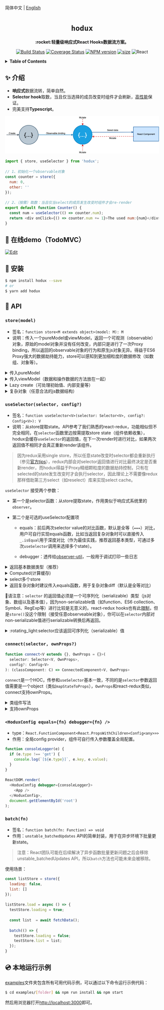 简体中文 | [English](./README.md)

<div align="center">
  <h1><code>hodux</code></h1>
  <p><strong>:rocket:轻量级响应式React Hooks数据流方案。</strong></p>

  [![Build Status](https://img.shields.io/travis/react-kit/hodux.svg?style=flat)](https://travis-ci.org/react-kit/hodux)
  [![Coverage Status](https://img.shields.io/coveralls/react-kit/hodux.svg?style=flat)](https://coveralls.io/r/react-kit/hodux)
  [![NPM version](https://img.shields.io/npm/v/hodux.svg?style=flat)](https://npmjs.org/package/hodux)
  [![size](https://badgen.net/bundlephobia/minzip/hodux@latest)](https://bundlephobia.com/result?p=hodux@latest)
  ![React](https://img.shields.io/npm/dependency-version/hodux/peer/react?logo=react)

</div>

<details>
<summary><strong>Table of Contents</strong></summary>

- [:sparkles: 介绍](#sparkles-介绍)
- [🔗 在线demo（TodoMVC）](#-在线demotodomvc)
- [🔨 安装](#-安装)
- [📖 API](#-api)
  - [store(model)](#storemodel)
  - [useSelector(selector, config?)](#useselectorselector-config)
  - [connect(selector, ownProps?)](#connectselector-ownprops)
  - [&lt;HoduxConfig equals={fn} debugger={fn} /&gt;](#lthoduxconfig-equalsfn-debuggerfn-gt)
  - [batch(fn)](#batchfn)
- [💿 本地运行示例](#-本地运行示例)

</details>

## :sparkles: 介绍

- **响应式**数据流转，简单自然。
- **Selector hook**取数，当且仅当选择的成员改变时组件才会刷新，[高性能](https://github.com/react-kit/hodux/issues/3)保证。
- 完美支持**Typescript**。

![hodux](images/hodux.png)

```js
import { store, useSelector } from 'hodux';

// 1、初始化一个observable对象
const counter = store({
  num: 0,
  other: ''
});

// 2、（按需）取数：当且仅当select的成员发生改变时组件才会re-render
export default function Counter() {
  const num = useSelector(() => counter.num);
  return <div onClick={() => counter.num += 1}>The used num:{num}</div>;
}
```

## 🔗 在线demo（TodoMVC）

[![Edit](https://codesandbox.io/static/img/play-codesandbox.svg)](https://codesandbox.io/s/todo-mvc-b3rhz)

## 🔨 安装

```bash
$ npm install hodux --save
# or
$ yarn add hodux
```

## 📖 API

### `store(model)`

- 签名：`function store<M extends object>(model: M): M`
- 说明：传入一个pureModel或viewModel，返回一个可观测（observable）对象，原始的model对象并没有任何改变，内部只是进行了一次Proxy binding，所以返回的observable对象的行为和原生js对象无异。得益于ES6 Proxy强大的数据劫持能力，store可以感知到更加细粒度的数据修改（如数组、对象等）。

<details>
<summary>传入pureModel</summary>

```js
// stores/counter.js
export default store({ count: 0 });

// src/Counter.js
import counter from './stores/counter';
// 在store外部（任意位置）修改数据，React组件都能更新数据
const incx = async () => {
  await wait(1000);
  counter.count += 1;
};

export function Counter() {
  const count = useSelector(() => counter.count);
  return <div onClick={incx}>{count}</div>;
}
```

</details>

<details>
<summary>传入viewModel（数据和操作数据的方法放在一起）</summary>

```js
// stores/counter.js
const counter = store({
  count: 0,
  inc() {
    counter.count++;
  },
  async incx() {
    await wait(1000);
    counter.count += 1;
  }
});

export default counter;
```

</details>

<details>
<summary>Lazy create（可处理初始值、内部变量等）</summary>

```js
// stores/counter.js
export default (initalCount = 0) => {
  const state = store({ count: initalCount });

  function inc() {
    state += n;
  }

  async function incx() {
    await wait(1000);
    state.count += 1;
  }

  return { state, inc, incx }
}
```

</details>

<details>
<summary>复杂对象（任意合法的js数据结构）</summary>

```js
// stores can include nested data, arrays, Maps, Sets, getters, setters, inheritance, ...
const person = store({
  // nested object
  profile: {
    firstName: 'Bob',
    lastName: 'Smith',
    // getters
    get name() {
      return `${person.firstName} ${person.lastName}`
    },
    age: 25
  },
  // array
  hobbies: [ 'programming', 'sports' ],
  // collections
  familyMembers: new Map(),
});

// changing stores as normal js objects
person.profile.firstName = 'Daid';
delete person.profile.lastName;
person.hobbies.push('reading');
person.familyMembers.set('father', father);
person.familyMembers.set('mother', mother);
```

</details>

### `useSelector(selector, config?)`

- 签名：`function useSelector<V>(selector: Selector<V>, config?: Config<V>): V`
- 说明：从store提取state。API参考了我们熟悉的react-redux，功能相似但不完全相同，在`selector`函数里边按需提取store state（组件依赖收集），hodux会缓存`useSelector`的返回值，在下一次render时进行对比，如果两次返回值不相同才会真正重新render该组件。

> 因为redux采用single store，所以任意state改变时selector都会重新执行（参见[官方tips](https://react-redux.js.org/api/hooks#useselector)），redux内部会对selector返回值进行对比最终决定是否重新render，而hodux得益于Proxy精细颗粒度的数据劫持控制，只有在selected的state发生改变时才会执行selector，因此理论上不需要像redux那样借助第三方select（如reselect）库来实现select cache。

`useSelector` 接受两个参数：

- 第一个是selector函数：从store提取state，作用类似于响应式系统里的`observer`。

- 第二个是可选的useSelector配置项

  - equals：前后两次selector value的对比函数，默认是全等（`===`）对比，用户可自行实现equals函数，比如当返回复杂对象时可以直接传入`_.isEqual`用于深度对比（作为最佳实践，推荐返回基本类型，可通过多次`useSelector`调用来选择多个state）。

  - debugger：透传给[observer-util](https://github.com/nx-js/observer-util#boolean--isobservableobject)，一般用于调试打印一些日志

<details>
<summary>返回基本数据类型（推荐）</summary>

```javascript
function Counter() {
  const num = useSelector(() => counter.num);
  
  return <div>{num}</div>;
}
```

</details>

<details>
<summary>Computed(计算缓存)</summary>

```js
function App() {
  const computed = useSelector(() => {
    const items = store.items; // select items from store

    return items.reduce((acc, item) => acc + item.value, 0);
  });
  
  return <div>{computed}</div>;
}
```

依赖计算：由于`useSelector`是一个custom hook，所以`selector`内部可以直接访问组件内部的任意变量（比如props）而不需要做任何的参数传递。

```javascript
function ComputedWithProps({ step }) {
  // 相当于computed
  const total = useSelector(() => counterStore.count + step);
}
```

</details>

<details>
<summary>select多个store</summary>

```javascript
function CompWithMutlStore() {
  // 当且仅当store1的count值或者store2的step值改变时才会re-render，result总会是最新的计算结果
  const result = useSelector(() => store1.count + store2.step);
}
```

</details>

<details>
<summary>返回复杂对象时建议传入equals函数，用于复杂对象diff（默认是全等对比）</summary>

```js
function TodoView() {
  const [isEmpty, hasCompleted, allCompleted, active, filter] = useSelector(
    () => [
      todoStore.isEmpty,
      todoStore.hasCompleted,
      todoStore.allCompleted,
      todoStore.activeType,
      todoStore.filterType
    ],
    { equals: _.equals } // use lodash/isEqual
  );
  ...
}
```

</details>

:rotating_light:请注意：`selector` 的返回值必须是一个可序列化（serializable）类型（js对象、数组以及基本值），因为non-serializable值（如function、ES6 collection、Symbol、RegExp等）进行比较是无意义的，react-redux hooks也有此[限制](https://redux.js.org/faq/organizing-state#can-i-put-functions-promises-or-other-non-serializable-items-in-my-store-state)，但是`store()`没这个限制（接受任意observeable对象），你可以在`selector`内部对non-serializable值进行serializable转换后再返回。

<details>
<summary>:rotating_light:selector应该返回可序列化（serializable）值</summary>

```js
function Component() {
  // DON'T DO THIS
  const familyMemebers = useSelector(() => person.familyMemebers);
  // DO THIS
  const [father, mother] = useSelector(() => [
    person.familyMemebers.get('father'),
    person.familyMemebers.get('mother')
  ]);
  ...
}
```

</details>

### `connect(selector, ownProps?)`

```ts
function connect<V extends {}, OwnProps = {}>(
  selector: Selector<V, OwnProps>,
  config?: Config<V>
): (classComponent: C) => ConnectedComponent<V, OwnProps>
```

`connect`是一个HOC，传参和`useSelector`基本一致，不同的是`selector`参数返回值需要是一个object（类似`mapStateToProps`），`OwnProps`和react-redux类似，connect支持ownProps。

<details>
<summary>类组件写法</summary>

```js
const selectToProps = () => ({ n: counter.n });

class Counter extends Component {
 render() {
   return <div onClick={counter.inc}>{n}</div>;
 }
}

export default const ConnectedCounter = connect(selectToProps)(Counter);
```

</details>

<details>
<summary>支持ownProps</summary>

```js
const selectToProps = (props) => ({
  step: props.step,
  n: testStore.n
});

class Counter extends React.Component {
  state = { n: this.props.n }
  inc() {
    const n = this.state.n + this.props.step;
    this.setState({ n });
  }
  render() {
    return <div onClick={() => this.inc()}>{this.state.n}</div>;
  }
}

const Connected = connect(selectToProps)(Counter);

render(<Connected step={10} />);
```

</details>

### `<HoduxConfig equals={fn} debugger={fn} />`

- type：`React.FunctionComponent<React.PropsWithChildren<Config<any>>>`
- 作用：全局config provider，组件可自行传入参数覆盖全局配置。

```js
function consoleLogger(e) {
  if (e.type !== 'get') {
    console.log(`[${e.type}]`, e.key, e.value);
  }
}

ReactDOM.render(
  <HoduxConfig debugger={consoleLogger}>
    <App />
  </HoduxConfig>,
  document.getElementById('root')
);
```

### `batch(fn)`

- 签名：`function batch(fn: Function) => void`
- 作用：`unstable_batchedUpdates` API的简单封装，用于在异步环境下批量更新state。

> 注意：React团队可能在后续解决了异步函数批量更新问题之后会移除unstable_batchedUpdates API，所以`batch`方法也可能未来会被移除。

使用场景：

```js
const listStore = store({
  loading: false,
  list: []
});

listStore.load = async () => {
  testStore.loading = true;

  const list  = await fetchData();

  batch(() => {
    testStore.loading = false;
    testStore.list = list;
  });
}
```

## 💿 本地运行示例

[examples](examples)文件夹包含所有可用代码示例，可以通过以下命令运行示例代码：

```bash
$ cd examples/[folder] && npm run install && npm start
```

然后用浏览器打开<http://localhost:3000>即可。
